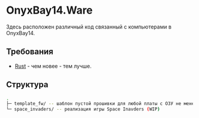 # OnyxBay14.Ware

Здесь расположен различный код связанный с компьютерами в OnyxBay14.

## Требования

- [Rust](https://www.rust-lang.org/tools/install) - чем новее - тем лучше.

## Структура

```sh
.
├─ template_fw/ -- шаблон пустой прошивки для любой платы с ОЗУ не менее 8 МБ
└─ space_invaders/ -- реализация игры Space Inavders (WIP)
```
